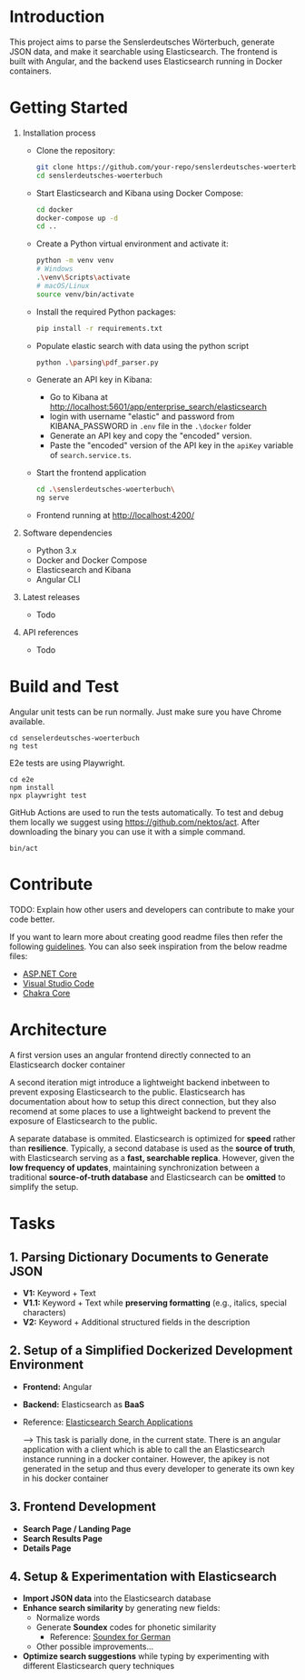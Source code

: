 # Introduction

This project aims to parse the Senslerdeutsches Wörterbuch, generate JSON data, and make it searchable using Elasticsearch. The frontend is built with Angular, and the backend uses Elasticsearch running in Docker containers.

# Getting Started

1. Installation process

   - Clone the repository:
     ```sh
     git clone https://github.com/your-repo/senslerdeutsches-woerterbuch.git
     cd senslerdeutsches-woerterbuch
     ```
   - Start Elasticsearch and Kibana using Docker Compose:

     ```sh
     cd docker
     docker-compose up -d
     cd ..
     ```

   - Create a Python virtual environment and activate it:
     ```sh
     python -m venv venv
     # Windows
     .\venv\Scripts\activate
     # macOS/Linux
     source venv/bin/activate
     ```
   - Install the required Python packages:
     ```sh
     pip install -r requirements.txt
     ```
   - Populate elastic search with data using the python script
     ```sh
     python .\parsing\pdf_parser.py
     ```
   - Generate an API key in Kibana:

     - Go to Kibana at [http://localhost:5601/app/enterprise_search/elasticsearch](http://localhost:5601/app/enterprise_search/elasticsearch)
     - login with username "elastic" and password from KIBANA_PASSWORD in `.env` file in the `.\docker` folder
     - Generate an API key and copy the "encoded" version.
     - Paste the "encoded" version of the API key in the `apiKey` variable of `search.service.ts`.

   - Start the frontend application

     ```sh
     cd .\senslerdeutsches-woerterbuch\
     ng serve
     ```

   - Frontend running at [http://localhost:4200/](http://localhost:4200)

2. Software dependencies

   - Python 3.x
   - Docker and Docker Compose
   - Elasticsearch and Kibana
   - Angular CLI

3. Latest releases
   - Todo
4. API references
   - Todo

# Build and Test
Angular unit tests can be run normally. Just make sure you have Chrome available.
```
cd senselerdeutsches-woerterbuch
ng test
```

E2e tests are using Playwright.
```
cd e2e
npm install
npx playwright test
```

GitHub Actions are used to run the tests automatically. To test and debug them locally we suggest using https://github.com/nektos/act. After downloading the binary you can use it with a simple command.
```
bin/act
```

# Contribute

TODO: Explain how other users and developers can contribute to make your code better.

If you want to learn more about creating good readme files then refer the following [guidelines](https://docs.microsoft.com/en-us/azure/devops/repos/git/create-a-readme?view=azure-devops). You can also seek inspiration from the below readme files:

- [ASP.NET Core](https://github.com/aspnet/Home)
- [Visual Studio Code](https://github.com/Microsoft/vscode)
- [Chakra Core](https://github.com/Microsoft/ChakraCore)

# Architecture

A first version uses an angular frontend directly connected to an Elasticsearch docker container

A second iteration migt introduce a lightweight backend inbetween to prevent exposing Elasticsearch to the public. Elasticsearch has documentation about how to setup this direct connection, but they also recomend at some places to use a lightweight backend to prevent the exposure of Elasticsearch to the public.

A separate database is ommited. Elasticsearch is optimized for **speed** rather than **resilience**. Typically, a second database is used as the **source of truth**, with Elasticsearch serving as a **fast, searchable replica**.
However, given the **low frequency of updates**, maintaining synchronization between a traditional **source-of-truth database** and Elasticsearch can be **omitted** to simplify the setup.

# **Tasks**

## 1. Parsing Dictionary Documents to Generate JSON

- **V1:** Keyword + Text
- **V1.1:** Keyword + Text while **preserving formatting** (e.g., italics, special characters)
- **V2:** Keyword + Additional structured fields in the description

## 2. Setup of a Simplified Dockerized Development Environment

- **Frontend:** Angular
- **Backend:** Elasticsearch as **BaaS**

- Reference: [Elasticsearch Search Applications](https://www.elastic.co/guide/en/elasticsearch/reference/current/search-application-overview.html)

  --> This task is parially done, in the current state. There is an angular application with a client which is able to call the an Elasticsearch instance running in a docker container. However, the apikey is not generated in the setup and thus every developer to generate its own key in his docker container

## 3. Frontend Development

- **Search Page / Landing Page**
- **Search Results Page**
- **Details Page**

## 4. Setup & Experimentation with Elasticsearch

- **Import JSON data** into the Elasticsearch database
- **Enhance search similarity** by generating new fields:
  - Normalize words
  - Generate **Soundex** codes for phonetic similarity
    - Reference: [Soundex for German](https://de.wikipedia.org/wiki/Soundex#Soundex_f%C3%BCr_die_deutsche_Sprache)
  - Other possible improvements...
- **Optimize search suggestions** while typing by experimenting with different Elasticsearch query techniques

